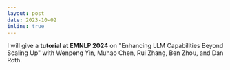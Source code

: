```yaml
---
layout: post
date: 2023-10-02
inline: true
---
```


I will give a **tutorial at EMNLP 2024** on "Enhancing LLM Capabilities Beyond Scaling Up" with Wenpeng Yin, Muhao Chen, Rui Zhang, Ben Zhou, and Dan Roth.
